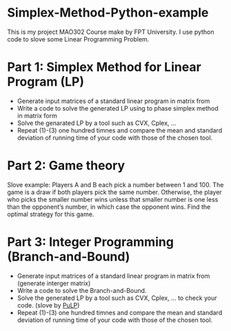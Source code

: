 # Simplex-Method-Python-example
This is my project MAO302 Course make by FPT University. I use python code to slove some Linear Programming Problem.
# Part 1: Simplex Method for Linear Program (LP)
* Generate input matrices of a standard linear program in matrix from
* Write a code to solve the generated LP using to phase simplex method in matrix form
* Solve the genarated LP by a tool such as CVX, Cplex, ...
* Repeat (1)-(3) one hundred timnes and compare the mean and standard deviation of running time of your code with those of the chosen tool.
# Part 2: Game theory
Slove example: Players A and B each pick a number between 1 and 100. The game is a draw if both players pick the same number. Otherwise, the player who picks the smaller number wins unless that smaller number is one less than the opponent’s number, in which case the opponent wins. Find the optimal strategy for this game.
# Part 3: Integer Programming (Branch-and-Bound)
* Generate input matrices of a standard linear program in matrix from (generate interger matrix)
* Write a code to solve the Branch-and-Bound.
* Solve the generated LP by a tool such as CVX, Cplex, ... to check your code. (slove by [PuLP](https://pypi.org/project/PuLP/))
* Repeat (1)-(3) one hundred timnes and compare the mean and standard deviation of running time of your code with those of the chosen tool.
